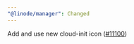 ```yaml
---
"@linode/manager": Changed
---
```


Add and use new cloud-init icon ([#11100](https://github.com/linode/manager/pull/11100))

